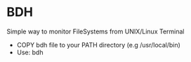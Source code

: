 # BDH
Simple way to monitor FileSystems from UNIX/Linux Terminal

- COPY bdh file to your PATH directory (e.g /usr/local/bin)
- Use: bdh

